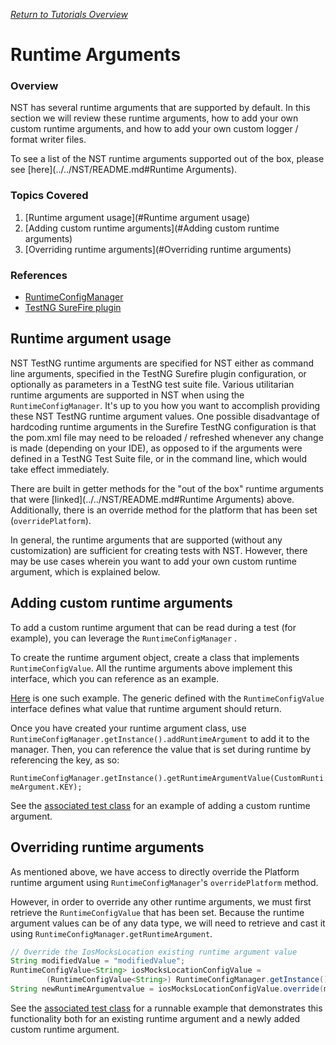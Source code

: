 [_Return to Tutorials Overview_](../README.md)

# Runtime Arguments

### Overview

NST has several runtime arguments that are supported by default. In this section we will review these runtime arguments, how to add your own custom runtime arguments, and how to add your own custom logger / format writer files.

To see a list of the NST runtime arguments supported out of the box, please see [here](../../NST/README.md#Runtime Arguments).

### Topics Covered

1. [Runtime argument usage](#Runtime argument usage)
2. [Adding custom runtime arguments](#Adding custom runtime arguments)
3. [Overriding runtime arguments](#Overriding runtime arguments)

### References
- [RuntimeConfigManager](../../NST/src/main/java/com/ebay/runtime/RuntimeConfigManager.java)
- [TestNG SureFire plugin](https://maven.apache.org/surefire/maven-surefire-plugin/examples/testng.html)

## Runtime argument usage

NST TestNG runtime arguments are specified for NST either as command line arguments, specified in the TestNG Surefire plugin configuration, or optionally as parameters in a TestNG test suite file.
Various utilitarian runtime arguments are supported in NST when using the `RuntimeConfigManager`. It's up to you how you want to accomplish providing these NST TestNG runtime argument values. One possible disadvantage of hardcoding runtime arguments in the Surefire TestNG configuration is that the pom.xml file may need to be reloaded / refreshed whenever any change is made (depending on your IDE), as opposed to if the arguments were defined in a TestNG Test Suite file, or in the command line, which would take effect immediately.

There are built in getter methods for the "out of the box" runtime arguments that were [linked](../../NST/README.md#Runtime Arguments) above.
Additionally, there is an override method for the platform that has been set (`overridePlatform`).

In general, the runtime arguments that are supported (without any customization) are sufficient for creating tests with NST. However, there may be use cases wherein you want to add your own custom runtime argument, which is explained below. 

## Adding custom runtime arguments

To add a custom runtime argument that can be read during a test (for example), you can leverage the `RuntimeConfigManager` . 

To create the runtime argument object, create a class that implements `RuntimeConfigValue`. All the runtime arguments above implement this interface, which you can reference as an example.

[Here](src/test/java/com/nst/tutorials/runtimearguments/RuntimeArgumentsCustomExample.java) is one such example.
The generic defined with the `RuntimeConfigValue` interface defines what value that runtime argument should return.

Once you have created your runtime argument class, use `RuntimeConfigManager.getInstance().addRuntimeArgument` to add it to the manager. Then, you can reference the value that is set during runtime by referencing the key, as so:

`RuntimeConfigManager.getInstance().getRuntimeArgumentValue(CustomRuntimeArgument.KEY);`

See the [associated test class](src/test/java/runtimeargumentstutorial/RuntimeArgumentsTest.java) for an example of adding a custom runtime argument.

## Overriding runtime arguments

As mentioned above, we have access to directly override the Platform runtime argument using `RuntimeConfigManager`'s `overridePlatform` method. 

However, in order to override any other runtime arguments, we must first retrieve the `RuntimeConfigValue` that has been set.
Because the runtime argument values can be of any data type, we will need to retrieve and cast it using `RuntimeConfigManager.getRuntimeArgument`.

```java
// Override the IosMocksLocation existing runtime argument value
String modifiedValue = "modifiedValue";
RuntimeConfigValue<String> iosMocksLocationConfigValue =
        (RuntimeConfigValue<String>) RuntimeConfigManager.getInstance().getRuntimeArgument(IosMocksLocationArgument.KEY);
String newRuntimeArgumentvalue = iosMocksLocationConfigValue.override(modifiedValue);
```

See the [associated test class](src/test/java/runtimeargumentstutorial/RuntimeArgumentsTest.java) for a runnable example that demonstrates this functionality both for an existing runtime argument and a newly added custom runtime argument.
